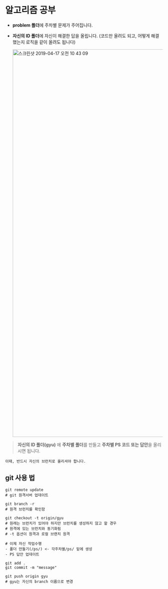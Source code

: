 # 알고리즘 공부

- **problem 폴더**에 주차별 문제가 주어집니다.

- **자신의 ID 폴더**에 자신이 해결한 답을 올립니다. 
  (코드만 올려도 되고, 어떻게 해결했는지 로직을 같이 올려도 됩니다)
  
  <img width="1237" alt="스크린샷 2019-04-17 오전 10 43 09" src="https://user-images.githubusercontent.com/45627868/56255059-55442600-60fe-11e9-84fa-45f1477cd33f.png">   

> **자신의 ID 폴더(gyu)** 에 **주차별 폴더**를 만들고 **주차별 PS 코드 또는 답안**을 올리시면 됩니다.
  
`이때, 반드시 자신의 브런치로 올리셔야 합니다.`
  

## git 사용 법

```shell
git remote update
# git 원격서버 업데이트 

git branch -r
# 원격 브런치를 확인함

git checkout -t origin/gyu
# 원래는 브런치가 있어야 하지만 브런치를 생성하지 않고 할 경우 
# 원격에 있는 브런치와 동기화됨 
# -t 옵션이 원격과 로컬 브랜치 원격

# 이제 자신 작업수행
- 폴더 만들기(/ps/) <- 각주차별/ps/ 밑에 생성
- PS 답안 업데이트

git add .
git commit -m "message"

git push origin gyu
# gyu는 자신의 branch 이름으로 변경
```
